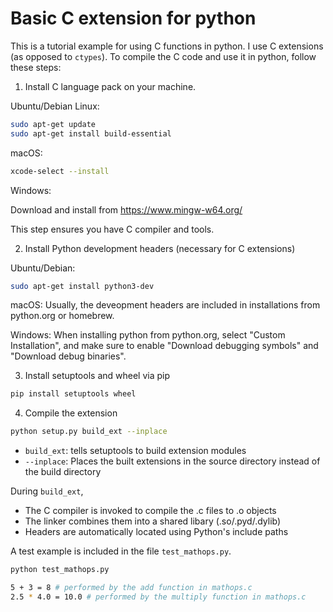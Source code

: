 # Basic C extension for python

This is a tutorial example for using C functions in python.
I use C extensions (as opposed to `ctypes`).
To compile the C code and use it in python, follow these steps:

1. Install C language pack on your machine. 

Ubuntu/Debian Linux: 
```bash
sudo apt-get update
sudo apt-get install build-essential
```

macOS:
```bash
xcode-select --install
```
Windows:

Download and install from https://www.mingw-w64.org/


This step ensures you have C compiler and tools.

2. Install Python development headers (necessary for C extensions)

Ubuntu/Debian:
```bash
sudo apt-get install python3-dev
```
macOS: 
Usually, the deveopment headers are included in installations from python.org or homebrew.

Windows:
When installing python from python.org, select "Custom Installation", and make sure to enable "Download debugging symbols" and "Download debug binaries".

3. Install setuptools and wheel via pip
```bash
pip install setuptools wheel
```

4. Compile the extension 
```bash
python setup.py build_ext --inplace
```
- `build_ext`: tells setuptools to build extension modules
- `--inplace`: Places the built extensions in the source directory instead of the build directory

During `build_ext`, 
- The C compiler is invoked to compile the .c files to .o objects
- The linker combines them into a shared libary (.so/.pyd/.dylib)
- Headers are automatically located using Python's include paths

A test example is included in the file `test_mathops.py`. 
```bash
python test_mathops.py

5 + 3 = 8 # performed by the add function in mathops.c
2.5 * 4.0 = 10.0 # performed by the multiply function in mathops.c
```